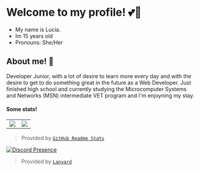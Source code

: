 # Welcome to my profile! 💕🌸
- My name is Lucía.
- Im 15 years old
- Pronouns: She/Her


## About me! 🌸
Developer Junior, with a lot of desire to learn more every day and with the desire to get to do something great in the future as a Web Developer.
Just finished high school and currently studying the Microcomputer Systems and Networks (MSN) intermediate VET program and I'm enjoyning my stay.

#### Some stats!

<table>
  <tr>
    <td align="center" style="padding=0;width=50%;">
      <img align="center" style="padding=0;" src="https://grs.quantumly.dev/api/?username=lucialv&show_icons=true&title_color=4F8CC9&text_color=9f9f9f&bg_color=00000000&hide_border=true&icon_color=4F8CC9&hide_title=true&count_private=true" />
    </td>
    <td align="center" style="padding=0;width=50%;">
      <img align="center" style="padding=0;" src="https://grs.quantumly.dev/api/top-langs/?username=lucialv&layout=compact&show_icons=true&title_color=4F8CC9&text_color=9f9f9f&bg_color=00000000&hide_border=true&icon_color=00000000&count_private=true" />
    </td>
  </tr>
</table>

> Provided by [`GitHub Readme Stats`]

[`GitHub Readme Stats`]: https://github.com/anuraghazra/github-readme-stats

[![Discord Presence](https://lanyard.cnrad.dev/api/300969054649450496)](https://discord.com/users/300969054649450496)

> Provided by [`Lanyard`]

[`Lanyard`]: https://github.com/Phineas/lanyard
